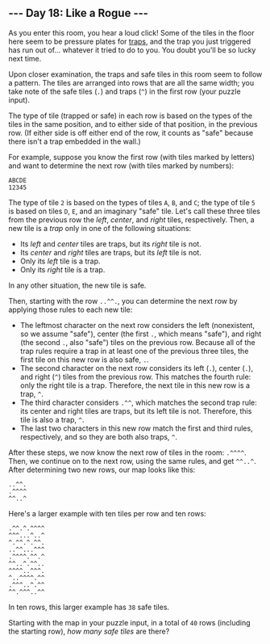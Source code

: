 ## \--- Day 18: Like a Rogue ---

As you enter this room, you hear a loud click\! Some of the tiles in the
floor here seem to be pressure plates for
[traps](https://nethackwiki.com/wiki/Trap), and the trap you just
triggered has run out of... whatever it tried to do to you. You doubt
you'll be so lucky next time.

Upon closer examination, the traps and safe tiles in this room seem to
follow a pattern. The tiles are arranged into rows that are all the same
width; you take note of the safe tiles (`.`) and traps (`^`) in the
first row (your puzzle input).

The type of tile (trapped or safe) in each row is based on the types of
the tiles in the same position, and to either side of that position, in
the previous row. (If either side is off either end of the row, it
counts as "safe" because there isn't a trap embedded in the wall.)

For example, suppose you know the first row (with tiles marked by
letters) and want to determine the next row (with tiles marked by
numbers):

    ABCDE
    12345

The type of tile `2` is based on the types of tiles `A`, `B`, and `C`;
the type of tile `5` is based on tiles `D`, `E`, and an imaginary "safe"
tile. Let's call these three tiles from the previous row the *left*,
*center*, and *right* tiles, respectively. Then, a new tile is a *trap*
only in one of the following situations:

  - Its *left* and *center* tiles are traps, but its *right* tile is
    not.
  - Its *center* and *right* tiles are traps, but its *left* tile is
    not.
  - Only its *left* tile is a trap.
  - Only its *right* tile is a trap.

In any other situation, the new tile is safe.

Then, starting with the row `..^^.`, you can determine the next row by
applying those rules to each new tile:

  - The leftmost character on the next row considers the left
    (nonexistent, so we assume "safe"), center (the first `.`, which
    means "safe"), and right (the second `.`, also "safe") tiles on the
    previous row. Because all of the trap rules require a trap in at
    least one of the previous three tiles, the first tile on this new
    row is also safe, `.`.
  - The second character on the next row considers its left (`.`),
    center (`.`), and right (`^`) tiles from the previous row. This
    matches the fourth rule: only the right tile is a trap. Therefore,
    the next tile in this new row is a trap, `^`.
  - The third character considers `.^^`, which matches the second trap
    rule: its center and right tiles are traps, but its left tile is
    not. Therefore, this tile is also a trap, `^`.
  - The last two characters in this new row match the first and third
    rules, respectively, and so they are both also traps, `^`.

After these steps, we now know the next row of tiles in the room:
`.^^^^`. Then, we continue on to the next row, using the same rules, and
get `^^..^`. After determining two new rows, our map looks like this:

    ..^^.
    .^^^^
    ^^..^

Here's a larger example with ten tiles per row and ten rows:

    .^^.^.^^^^
    ^^^...^..^
    ^.^^.^.^^.
    ..^^...^^^
    .^^^^.^^.^
    ^^..^.^^..
    ^^^^..^^^.
    ^..^^^^.^^
    .^^^..^.^^
    ^^.^^^..^^

In ten rows, this larger example has `38` safe tiles.

Starting with the map in your puzzle input, in a total of `40` rows
(including the starting row), *how many safe tiles* are there?
